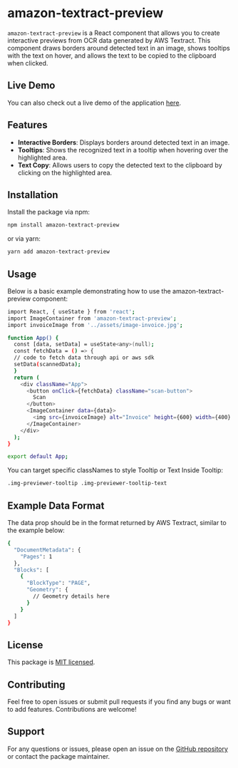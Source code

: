# amazon-textract-preview

`amazon-textract-preview` is a React component that allows you to create interactive previews from OCR data generated by AWS Textract. This component draws borders around detected text in an image, shows tooltips with the text on hover, and allows the text to be copied to the clipboard when clicked.

## Live Demo

You can also check out a live demo of the application [here](https://lamentable-relation.surge.sh/).

## Features

- **Interactive Borders**: Displays borders around detected text in an image.
- **Tooltips**: Shows the recognized text in a tooltip when hovering over the highlighted area.
- **Text Copy**: Allows users to copy the detected text to the clipboard by clicking on the highlighted area.

## Installation

Install the package via npm:

```bash
npm install amazon-textract-preview
```

or via yarn:

```bash
yarn add amazon-textract-preview
```

## Usage

Below is a basic example demonstrating how to use the amazon-textract-preview component:

```bash
import React, { useState } from 'react';
import ImageContainer from 'amazon-textract-preview';
import invoiceImage from '../assets/image-invoice.jpg';

function App() {
  const [data, setData] = useState<any>(null);
  const fetchData = () => {
  // code to fetch data through api or aws sdk
  setData(scannedData);
  }
  return (
    <div className="App">
      <button onClick={fetchData} className="scan-button">
        Scan
      </button>
      <ImageContainer data={data}>
        <img src={invoiceImage} alt="Invoice" height={600} width={400} />
      </ImageContainer>
    </div>
  );
}

export default App;
```

You can target specific classNames to style Tooltip or Text Inside Tooltip:

```bash
.img-previewer-tooltip .img-previewer-tooltip-text
```

## Example Data Format

The data prop should be in the format returned by AWS Textract, similar to the example below:

```bash
{
  "DocumentMetadata": {
    "Pages": 1
  },
  "Blocks": [
    {
      "BlockType": "PAGE",
      "Geometry": {
        // Geometry details here
      }
    }
  ]
}
```

## License

This package is [MIT licensed](https://github.com/Vipin-Sheoran/amazon-textract-preview/blob/main/LICENSE).

## Contributing

Feel free to open issues or submit pull requests if you find any bugs or want to add features. Contributions are welcome!

## Support

For any questions or issues, please open an issue on the [GitHub repository](https://github.com/Vipin-Sheoran/amazon-textract-preview) or contact the package maintainer.
